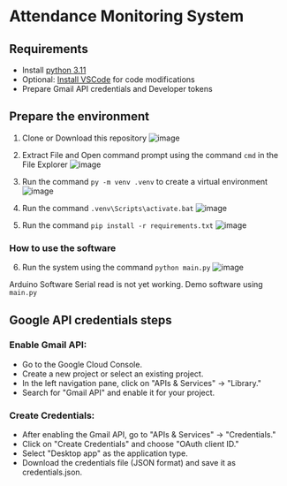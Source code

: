 # Attendance Monitoring System

## Requirements

- Install [python 3.11](https://www.python.org/ftp/python/3.11.1/python-3.11.1-amd64.exe)
- Optional: [Install VSCode](https://code.visualstudio.com/) for code modifications
- Prepare Gmail API credentials and Developer tokens

## Prepare the environment

1. Clone or Download this repository
   ![image](https://github.com/earljohn004/attendance-monitoring/assets/11734022/724e9893-6afe-4f18-bb31-85e0458a9d92)

2. Extract File and Open command prompt using the command `cmd` in the File Explorer
   ![image](https://github.com/earljohn004/attendance-monitoring/assets/11734022/12744904-754b-41d4-8d01-a8dbd60d4a5b)

3. Run the command `py -m venv .venv` to create a virtual environment
   ![image](https://github.com/earljohn004/attendance-monitoring/assets/11734022/f1f65c6f-6dad-4d03-9edb-ffbfb05b754e)

4. Run the command `.venv\Scripts\activate.bat`
   ![image](https://github.com/earljohn004/attendance-monitoring/assets/11734022/ccc8a53a-11ef-4b41-9510-afa764c30934)

5. Run the command `pip install -r requirements.txt` 
   ![image](https://github.com/earljohn004/attendance-monitoring/assets/11734022/78388e30-2b9e-4875-ada6-63fd8db9cb6c)

### How to use the software

6. Run the system using the command `python main.py`
   ![image](https://github.com/earljohn004/attendance-monitoring/assets/11734022/98ba704d-2900-4e6c-bc58-ca5573fa4722)

Arduino Software Serial read is not yet working. Demo software using `main.py`

## Google API credentials steps

### Enable Gmail API:

- Go to the Google Cloud Console.
- Create a new project or select an existing project.
- In the left navigation pane, click on "APIs & Services" -> "Library."
- Search for "Gmail API" and enable it for your project.

### Create Credentials:

- After enabling the Gmail API, go to "APIs & Services" -> "Credentials."
- Click on "Create Credentials" and choose "OAuth client ID."
- Select "Desktop app" as the application type.
- Download the credentials file (JSON format) and save it as credentials.json.
